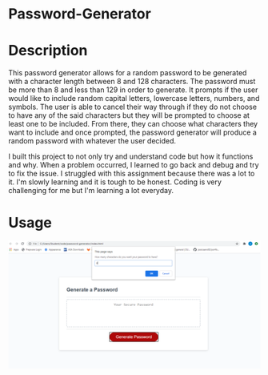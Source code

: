 # Password-Generator

# Description 

This password generator allows for a random password to be generated with a character length between 8 and 128 characters. The password must be more than 8 and less than 129 in order to generate. It prompts if the user would like to include random capital letters, lowercase letters, numbers, and symbols. The user is able to cancel their way through if they do not choose to have any of the said characters but they will be prompted to choose at least one to be included. From there, they can choose what characters they want to include and once prompted, the password generator will produce a random password with whatever the user decided.

I built this project to not only try and understand code but how it functions and why. When a problem occurred, I learned to go back and debug and try to fix the issue. I struggled with this assignment because there was a lot to it. I'm slowly learning and it is tough to be honest. Coding is very challenging for me but I'm learning a lot everyday. 

# Usage 
<img src="https://github.com/jessicaano92/password-generator/blob/master/images/im2.png?raw=true">




